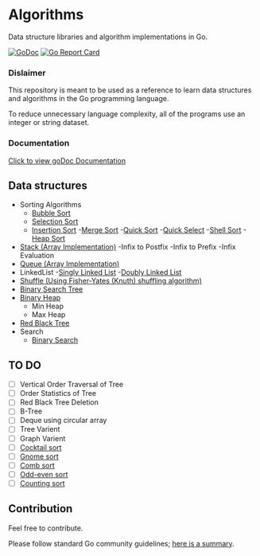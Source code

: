 # Algorithms

Data structure libraries and algorithm implementations in Go.

[![GoDoc](https://godoc.org/github.com/x899/algorithms?status.svg)](https://godoc.org/github.com/x899/algorithms) [![Go Report Card](https://goreportcard.com/badge/github.com/x899/algorithms)](https://goreportcard.com/report/github.com/x899/algorithms)

### Dislaimer

This repository is meant to be used as a reference to learn data structures and algorithms in the Go programming language.

To reduce unnecessary language complexity, all of the programs use an integer or string dataset.

### Documentation

[Click to view goDoc Documentation](https://godoc.org/github.com/x899/algorithms)

## Data structures

- Sorting Algorithms
  - [Bubble Sort](https://en.wikipedia.org/wiki/Bubble_sort)
  - [Selection Sort](https://en.wikipedia.org/wiki/Selection_sort)
  - [Insertion Sort](https://en.wikipedia.org/wiki/Insertion_sort)
  -[Merge Sort](https://en.wikipedia.org/wiki/Merge_sort)
  -[Quick Sort](https://en.wikipedia.org/wiki/Quicksort)
  -[Quick Select](https://en.wikipedia.org/wiki/Quickselect)
  -[Shell Sort](https://en.wikipedia.org/wiki/Shellsort)
  -[Heap Sort](https://en.wikipedia.org/wiki/Heapsort)
- [Stack (Array Implementation)](https://en.wikipedia.org/wiki/Stack_(abstract_data_type))
  -Infix to Postfix
  -Infix to Prefix
  -Infix Evaluation
- [Queue (Array Implementation)](https://en.wikipedia.org/wiki/Queue_(abstract_data_type))
- LinkedList
  -[Singly Linked List](https://en.wikipedia.org/wiki/Linked_list)
  -[Doubly Linked List](https://en.wikipedia.org/wiki/Doubly_linked_list)
- [Shuffle (Using Fisher-Yates (Knuth) shuffling algorithm)](https://en.wikipedia.org/wiki/Fisher%E2%80%93Yates_shuffle)
- [Binary Search Tree](https://en.wikipedia.org/wiki/Binary_search_tree)
- [Binary Heap](https://en.wikipedia.org/wiki/Binary_heap)
  - Min Heap
  - Max Heap
- [Red Black Tree](https://en.wikipedia.org/wiki/Red%E2%80%93black_tree)
- Search
  - [Binary Search](https://en.wikipedia.org/wiki/Binary_search_algorithm)

## TO DO

- [ ] Vertical Order Traversal of Tree
- [ ] Order Statistics of Tree
- [ ] Red Black Tree Deletion
- [ ] B-Tree
- [ ] Deque using circular array
- [ ] Tree Varient
- [ ] Graph Varient
- [ ] [Cocktail sort](https://en.wikipedia.org/wiki/Cocktail_shaker_sort)
- [ ] [Gnome sort](https://en.wikipedia.org/wiki/Gnome_sort)
- [ ] [Comb sort](https://en.wikipedia.org/wiki/Comb_sort)
- [ ] [Odd-even sort](https://en.wikipedia.org/wiki/Odd%E2%80%93even_sort)
- [ ] [Counting sort](https://en.wikipedia.org/wiki/Counting_sort)

## Contribution

Feel free to contribute.

Please follow standard Go community guidelines; [here is a summary](https://github.com/golang/go/wiki/CodeReviewComments).
